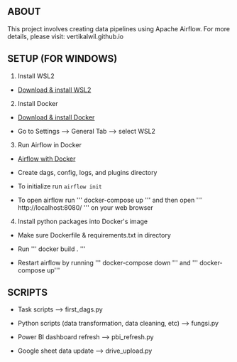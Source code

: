 ## ABOUT
This project involves creating data pipelines using Apache Airflow. For more details, please visit: vertikalwil.github.io

## SETUP (FOR WINDOWS)
1. Install WSL2 

* [Download & install WSL2](https://github.com)

2. Install Docker

* [Download & install Docker](https://docs.docker.com/desktop/install/windows-install/)

* Go to Settings --> General Tab --> select WSL2

3. Run Airflow in Docker

* [Airflow with Docker](https://airflow.apache.org/docs/apache-airflow/stable/howto/docker-compose/index.html)

* Create dags, config, logs, and plugins directory

* To initialize run ```airflow init```

* To open airflow run ''' docker-compose up ''' and then open ''' http://localhost:8080/ ''' on your web browser

4. Install python packages into Docker's image

* Make sure Dockerfile & requirements.txt in directory

* Run ''' docker build . '''

* Restart airflow by running ''' docker-compose down ''' and ''' docker-compose up'''

## SCRIPTS

* Task scripts --> first_dags.py

* Python scripts (data transformation, data cleaning, etc) --> fungsi.py

* Power BI dashboard refresh --> pbi_refresh.py

* Google sheet data update --> drive_upload.py
